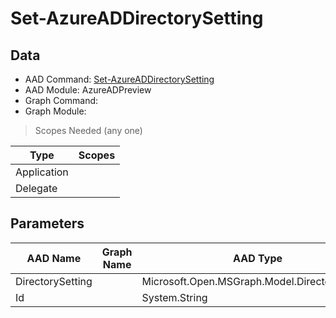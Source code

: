 # Set-AzureADDirectorySetting

## Data

+ AAD Command: [Set-AzureADDirectorySetting](https://docs.microsoft.com/en-us/powershell/module/AzureADPreview/Set-AzureADDirectorySetting)
+ AAD Module: AzureADPreview
+ Graph Command: 
+ Graph Module: 

> Scopes Needed (any one)

|Type|Scopes|
|---|---|
|Application||
|Delegate||

## Parameters

|AAD Name|Graph Name|AAD Type|Graph Type|Infos|
|---|---|---|---|---|
|DirectorySetting||Microsoft.Open.MSGraph.Model.DirectorySetting|||
|Id||System.String|||

